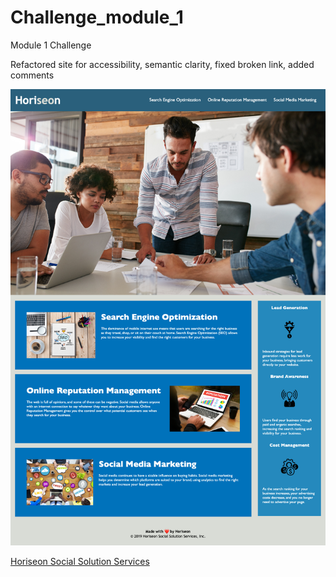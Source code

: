
# Challenge_module_1
Module 1 Challenge

Refactored site for accessibility, semantic clarity, fixed broken link, added comments

![Screenshot of deployed page](Develop/assets/images/127.0.0.1_5501_Develop_index.html.png)

[Horiseon Social Solution Services](http://127.0.0.1:5501/Develop/index.html)